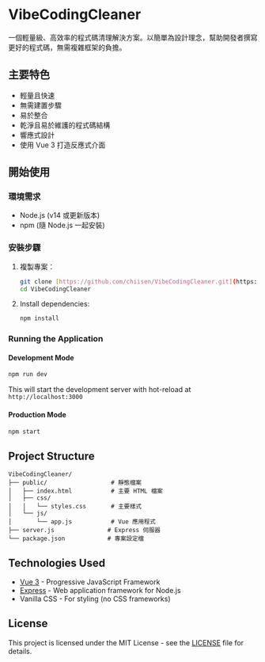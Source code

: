 # VibeCodingCleaner

一個輕量級、高效率的程式碼清理解決方案。以簡單為設計理念，幫助開發者撰寫更好的程式碼，無需複雜框架的負擔。

## 主要特色

- 輕量且快速
- 無需建置步驟
- 易於整合
- 乾淨且易於維護的程式碼結構
- 響應式設計
- 使用 Vue 3 打造反應式介面

## 開始使用

### 環境需求

- Node.js (v14 或更新版本)
- npm (隨 Node.js 一起安裝)

### 安裝步驟

1. 複製專案：
   ```bash
   git clone [https://github.com/chiisen/VibeCodingCleaner.git](https://github.com/chiisen/VibeCodingCleaner.git)
   cd VibeCodingCleaner
   ```

2. Install dependencies:
   ```bash
   npm install
   ```

### Running the Application

#### Development Mode

```bash
npm run dev
```
This will start the development server with hot-reload at `http://localhost:3000`

#### Production Mode

```bash
npm start
```

## Project Structure

```
VibeCodingCleaner/
├── public/                  # 靜態檔案
│   ├── index.html           # 主要 HTML 檔案
│   ├── css/
│   │   └── styles.css       # 主要樣式
│   └── js/
│       └── app.js           # Vue 應用程式
├── server.js               # Express 伺服器
└── package.json            # 專案設定檔
```

## Technologies Used

- [Vue 3](https://v3.vuejs.org/) - Progressive JavaScript Framework
- [Express](https://expressjs.com/) - Web application framework for Node.js
- Vanilla CSS - For styling (no CSS frameworks)

## License

This project is licensed under the MIT License - see the [LICENSE](LICENSE) file for details.
